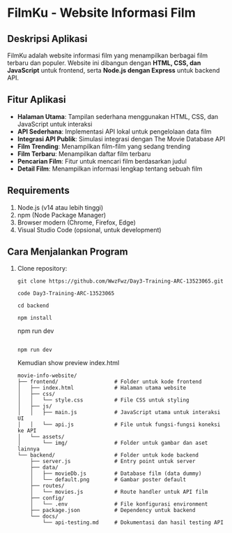 # FilmKu - Website Informasi Film

## Deskripsi Aplikasi
FilmKu adalah website informasi film yang menampilkan berbagai film terbaru dan populer. Website ini dibangun dengan **HTML, CSS, dan JavaScript** untuk frontend, serta **Node.js dengan Express** untuk backend API.

## Fitur Aplikasi
- **Halaman Utama**: Tampilan sederhana menggunakan HTML, CSS, dan JavaScript untuk interaksi
- **API Sederhana**: Implementasi API lokal untuk pengelolaan data film
- **Integrasi API Publik**: Simulasi integrasi dengan The Movie Database API
- **Film Trending**: Menampilkan film-film yang sedang trending
- **Film Terbaru**: Menampilkan daftar film terbaru
- **Pencarian Film**: Fitur untuk mencari film berdasarkan judul
- **Detail Film**: Menampilkan informasi lengkap tentang sebuah film

## Requirements
1. Node.js (v14 atau lebih tinggi)
2. npm (Node Package Manager)
3. Browser modern (Chrome, Firefox, Edge)
4. Visual Studio Code (opsional, untuk development)

## Cara Menjalankan Program
1. Clone repository:
   ```
   git clone https://github.com/WwzFwz/Day3-Training-ARC-13523065.git
   ```
    ```
    code Day3-Training-ARC-13523065
    ```

    ```
    cd backend
    ```
    ```
    npm install
    ```
    npm run dev
    ```

    npm run dev

    ```

    Kemudian show preview index.html
    
    ```
    movie-info-website/
    ├── frontend/                  # Folder untuk kode frontend
    │   ├── index.html             # Halaman utama website
    │   ├── css/
    │   │   └── style.css          # File CSS untuk styling
    │   ├── js/
    │   │   ├── main.js            # JavaScript utama untuk interaksi UI
    │   │   └── api.js             # File untuk fungsi-fungsi koneksi ke API
    │   └── assets/
    │       └── img/               # Folder untuk gambar dan aset lainnya
    └── backend/                   # Folder untuk kode backend
        ├── server.js              # Entry point untuk server
        ├── data/
        │   ├── movieDb.js         # Database film (data dummy)
        │   └── default.png        # Gambar poster default
        ├── routes/
        │   └── movies.js          # Route handler untuk API film
        ├── config/
        │   └── .env               # File konfigurasi environment
        ├── package.json           # Dependency untuk backend
        └── docs/
            └── api-testing.md     # Dokumentasi dan hasil testing API
    ```